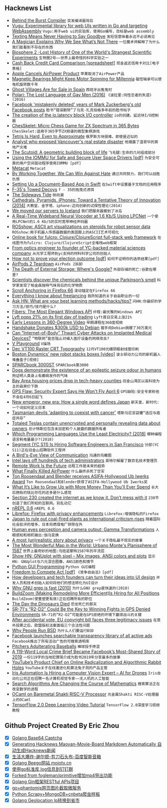 ## Hacknews List


- [Behind the Burst Compiler](https://xoofx.com/blog/2019/03/28/behind-the-burst-compiler/)  `突发编译器背后`
- [Vugu: Experimental library for web UIs written in Go and targeting WebAssembly](https://github.com/vugu/vugu)  `Vugu:用于web ui的实验库，使用Go编写，目标是web assembly`
- [Texting Means Never Having to Say Goodbye](https://slate.com/technology/2019/03/texting-slack-internet-conversation-goodbye.html)  `发短信意味着永远不必说再见`
- [A Magician Explains Why We See What’s Not There](http://nautil.us/issue/70/variables/a-magician-explains-why-we-see-whats-not-there)  `一位魔术师解释了为什么我们能看到不存在的东西`
- [Biosphere 2 -Lost History of One of the World&#39;s Strangest Scientific Experiments](https://www.nytimes.com/2019/03/29/sunday-review/biosphere-2-climate-change.html)  `生物圈2号——世界上最奇怪的科学实验之一`
- [Cash Back Credit Card Comparison [spreadsheet]](https://docs.google.com/spreadsheets/d/1RcvcjAxSBvbZFrEEZiRZv5Wr-FuyqXBlyphSTuaOqbk/view#gid=0)  `现金返还信用卡对比[电子表格]`
- [Apple Cancels AirPower Product](https://techcrunch.com/2019/03/29/apple-cancels-airpower-product-citing-inability-to-meet-its-high-standards-for-hardware/)  `苹果取消了AirPower产品`
- [Magnetic Bearings Might Keep Motor Spinning for Millennia](https://hackaday.com/2019/03/25/magnetic-bearings-might-keep-this-motor-spinning-for-millennia/)  `磁性轴承可以使电机旋转数千年`
- [Ghost Villages Are for Sale in Spain](https://www.bloomberg.com/news/articles/2019-03-29/ghost-villages-for-sale-as-spain-fights-rural-desertification)  `西班牙出售鬼村`
- [Polari: The Lost Language of Gay Men (2016)](https://www.lancaster.ac.uk/staff/bakerjp/polari/home.htm)  `《波拉里:同性恋者的失语》(2016)`
- [Facebook &#39;mistakenly deleted&#39; years of Mark Zuckerberg&#39;s old Facebook posts](https://www.businessinsider.com/facebook-old-posts-mark-zuckerberg-disappeared-2019-3)  `脸书“错误删除”了马克·扎克伯格多年前的脸书帖子`
- [The creation of the io.latency block I/O controller](https://lwn.net/Articles/782876/)  `io的创建。延迟块I/O控制器`
- [ChesSkelet: Micro Chess Game for ZX Spectrum in 365 Bytes](http://chesskelet.x10host.com/)  `ChesSkelet:适用于365字节ZX频谱的微型象棋游戏`
- [Tetris Is Hard, Even to Approximate](https://arxiv.org/abs/cs/0210020)  `俄罗斯方块很难，即使是近似的`
- [Analyst who exposed Vancouver&#39;s real estate disaster](https://www.macleans.ca/economy/realestateeconomy/andy-yan-the-analyst-who-exposed-vancouvers-real-estate-disaster/)  `他揭露了温哥华的房地产灾难`
- [The Scutoid: A geometric building block of life](http://chalkdustmagazine.com/blog/the-scutoid-a-geometric-building-block-of-life/)  `飞毛腿:生命的几何组成部分`
- [Using the IOMMU for Safe and Secure User Space Drivers [pdf]](https://www.net.in.tum.de/fileadmin/bibtex/publications/theses/2019-ixy-iommu.pdf)  `为安全可靠的用户空间驱动程序使用IOMMU [pdf]`
- [Metacat](http://science.slc.edu/~jmarshall/metacat/)  `Metacat`
- [By Working Together, We Can Win Against Hate](https://instagram-press.com/blog/2019/03/29/by-working-together-we-can-win-against-hate/)  `通过共同努力，我们可以战胜仇恨`
- [Setting Up a Document-Based App in Swift](https://talk.objc.io/episodes/S01E145-setting-up-a-document-based-app)  `在Swift中设置基于文档的应用程序`
- [F-35&#39;s Towed Decoys](https://www.thedrive.com/the-war-zone/27185/f-35s-most-sinister-capability-are-towed-decoys-that-unreel-from-inside-its-stealthy-skin)  `f - 35的拖曳式诱饵`
- [The Sideways Tide](https://www.solipsys.co.uk/new/TheSidewaysTide.html)  `侧向潮`
- [Cathedrals, Pyramids, iPhones: Toward a Tentative Theory of Innovation (2014)](https://thefrailestthing.com/2014/09/26/cathedrals-pyramids-or-iphones-toward-a-very-tentative-theory-of-technological-innovation/)  `大教堂、金字塔、iphone:迈向创新的试探性理论(2014)`
- [We moved our servers to Iceland](https://blog.simpleanalytics.io/why-we-moved-our-servers-to-iceland)  `我们把服务器搬到了冰岛`
- [A Real-Time Wideband Neural Vocoder at 1.6 Kb/S Using LPCNet](https://people.xiph.org/~jm/demo/lpcnet_codec/)  `一个使用LPCNet的1.6 Kb/S的实时宽带神经声码器`
- [ROSshow: ASCII art visualizations on steroids for robot sensor data](https://www.github.com/dheera/rosshow)  `ROSshow:用于机器人传感器数据的类固醇上的ASCII艺术可视化`
- [Online book for fulcro: Clojure/ClojureScript full-stack web framework](http://book.fulcrologic.com/)  `在线图书为fulcro: Clojure/ClojureScript全堆栈web框架`
- [From optics engineer to founder of YC-backed material sciences company](https://elpha.com/posts/elc4128p/backed-by-the-department-of-energy-and-y-combinator-i-m-dr-whitney-gaynor-ceo-and-co-founder-of-sinovita-technologies-ama)  `从光学工程师到yc支持的材料科学公司的创始人`
- [How not to prove your election outcome [pdf]](https://people.eng.unimelb.edu.au/vjteague/HowNotToProveElectionOutcome.pdf)  `如何不证明你的选举结果[pdf]`
- [AirPods 2 Teardown](https://www.ifixit.com/Teardown/AirPods&#43;2&#43;Teardown/121471)  `AirPods 2拆卸`
- [The Death of External Storage: Where&#39;s Google?](https://commonsware.com/blog/2019/03/29/death-external-storage-where-google.html)  `外部存储的死亡:谷歌在哪里?`
- [Scientists discover the chemicals behind the unique Parkinson’s smell](https://www.economist.com/science-and-technology/2019/03/30/scientists-discover-the-chemicals-behind-the-unique-parkinsons-smell)  `科学家发现了帕金森独特气味背后的化学物质`
- [Scroll Anchoring in Firefox 66](https://hacks.mozilla.org/2019/03/scroll-anchoring-in-firefox-66/)  `滚动锚定在Firefox 66`
- [Everything I know about freelancing](https://andyadams.org/everything-i-know-about-freelancing/)  `我所知道的关于自由职业的一切`
- [Ask HN: What are your best learning methods/hacks/tips?](item?id=19521129)  `问HN:你最好的学习方法/技巧/技巧是什么?`
- [Fibers: The Most Elegant Windows API](https://nullprogram.com/blog/2019/03/28/)  `纤程:最优雅的Windows API`
- [Lyft pops 21% on its first day of trading](https://techcrunch.com/2019/03/29/lyft-nasdaq/)  `Lyft首日交易上涨21%`
- [Early Lessons in 360-Degree Video](https://www.documentarysite.com/2019/03/11-early-lessons-in-360-degree-video/)  `早期课程在360度视频`
- [Handshake Donates $300k USD to Debian](https://www.debian.org/News/2019/20190329)  `握手向Debian捐赠了30万美元`
- [Can “Internet-of-Body” Thwart Cyber Attacks on Implanted Medical Devices?](https://spectrum.ieee.org/the-human-os/biomedical/devices/thwart-cyber-attacks-on-implanted-medical-devices)  `“物联网”能否阻止对植入医疗设备的网络攻击?`
- [V Playground](https://vlang.io/play)  `V操场`
- [Dec VT100 Raster CRT Typography](https://www.masswerk.at/nowgobang/2019/dec-crt-typography)  `12月VT100光栅阴极射线管印刷`
- [Boston Dynamics’ new robot stacks boxes [video]](https://www.youtube.com/watch?v=5iV_hB08Uns)  `波士顿动力公司的新机器人堆叠盒子[视频]`
- [SPARCbook 3000ST](http://triosdevelopers.com/jason.eckert/blog/Entries/2019/3/14_SPARCbook_3000ST_-_The_coolest_90s_laptop.html)  `SPARCbook第3000`
- [Dogs demonstrate the existence of an epileptic seizure odour in humans](https://www.nature.com/articles/s41598-019-40721-4)  `狗证明人类身上有癫痫发作的气味`
- [Bay Area housing prices drop in tech-heavy counties](https://www.mercurynews.com/2019/03/28/bay-area-home-sales-dip-as-prices-continue-to-rise/)  `旧金山湾区以高科技为主的县房价下跌`
- [GPS Flaw: Security Expert Says He Won&#39;t Fly April 6](https://www.tomsguide.com/us/gps-mini-y2k-rsa2019,news-29583.html)  `GPS缺陷:安全专家称他不会在4月6日起飞`
- [New emperor, new era: How a single word defines Japan](https://www.bbc.co.uk/news/world-asia-47729398)  `新天皇，新时代:一个词如何定义日本`
- [Tasmanian devils &#39;adapting to coexist with cancer&#39;](https://www.bbc.com/news/science-environment-47659640)  `塔斯马尼亚袋獾“适应与癌症共存”`
- [Totaled Teslas contain unencrypted and personally revealing data about owners](https://www.cnbc.com/2019/03/29/tesla-model-3-keeps-data-like-crash-videos-location-phone-contacts.html)  `总计特斯拉包含未加密和个人披露的数据所有者`
- [Which Programming Languages Use the Least Electricity? (2018)](https://thenewstack.io/which-programming-languages-use-the-least-electricity)  `哪种编程语言耗电量最少?(2018)`
- [Segment (YC S11) Is Hiring Software Engineers in San Francisco](https://grnh.se/359eaa851)  `分部(YC S11)正在旧金山招聘软件工程师`
- [A Bird&#39;s-Eye View of Communication](https://blogs.scientificamerican.com/observations/a-birds-eye-view-of-communication/)  `沟通的鸟瞰图`
- [Intel lays off hundreds of tech administrators](https://www.oregonlive.com/silicon-forest/2019/03/intel-lays-off-hundreds-of-tech-administrators.html)  `英特尔解雇了数百名技术管理员`
- [Remote Work Is the Future](https://angel.co/blog/why-naval-ravikant-thinks-remote-work-is-the-future)  `远程工作是未来的趋势`
- [What Finally Killed AirPower](https://ifixit.org/blog/14883/what-finally-killed-airpower/)  `什么最终杀死了空军`
- [Ton Roosendaal and Blender receives ASIFA-Hollywood Ub Iwerks Award](https://www.blender.org/news/ton-roosendaal-and-blender-to-receive-asifa-hollywood-ub-iwerks-award/)  `Ton Roosendaal和Blender获得了ASIFA-Hollywood Ub Iwerks奖`
- [What It’s Like to Grow Up with More Money Than You’ll Ever Spend](https://www.thecut.com/2019/03/abigail-disney-has-more-money-than-shell-ever-spend.html)  `长大后拥有的钱比你花的还多是什么感觉`
- [Section 230 created the internet as we know it. Don’t mess with it](https://www.latimes.com/opinion/op-ed/la-oe-kosseff-section-230-internet-20190329-story.html)  `230节创造了我们所知的互联网。别乱动它`
- [nREPL 0.6](https://metaredux.com/posts/2019/03/29/nrepl-0-6.html)  `nREPL 0.6`
- [Librefox: Firefox with privacy enhancements](https://github.com/intika/Librefox)  `Librefox:增强隐私的Firefox`
- [Japan to rule out coal-fired plants as international criticism rises](http://www.asahi.com/ajw/articles/AJ201903280066.html)  `随着国际社会批评的增多，日本将燃煤电厂排除在外`
- [Human eyes perception and camera output: Gamma Transformations](https://theailearner.com/2019/01/26/power-law-gamma-transformations/)  `人眼感知和相机输出:伽马变换`
- [A most (un)realistic story about privacy](https://areknawo.com/the-most-unrealistic-story-about-privacy/)  `一个关于隐私最不现实的故事`
- [The Most Wonderful Map in the World: Urbano Monte&#39;s Planisphere of 1587](https://resobscura.blogspot.com/2019/03/the-most-wonderful-map-in-world.html)  `世界上最奇妙的地图:乌班诺蒙特1587年的平流层`
- [Show HN: GNUplot with sixel – Mix images, ANSI colors and plots](https://github.com/csdvrx/sixel-gnuplot)  `显示HN: GNUplot与六元混合图像，ANSI颜色和情节`
- [Python GUI Programming](http://dev.geekwall.in/10301ac047)  `Python GUI编程`
- [Freedom to Compete Act [pdf]](https://www.rubio.senate.gov/public/_cache/files/7563e7ae-ca85-423b-b3e8-b44ce3b4eb54/1DC3C59DB28D9D2D273ACEB3087742E4.the-freedom-to-compete-act.pdf)  `《竞争自由法》[pdf]`
- [How developers and tech founders can turn their ideas into UI design](https://www.simonmccade.com/blog/how-developers-and-tech-founders-can-turn-their-ideas-into-ui-design)  `开发人员和技术创始人如何将他们的想法转化为UI设计`
- [Why GNU grep is fast (2010)](https://lists.freebsd.org/pipermail/freebsd-current/2010-August/019310.html)  `为什么GNU grep是快速的(2010)`
- [BuildZoom (Making Remodeling More Efficient)Is Hiring for All Positions](https://jobs.lever.co/buildzoom)  `BuildZoom(使重塑更有效)正在招聘所有的职位`
- [The Day the Dinosaurs Died](https://www.newyorker.com/magazine/2019/04/08/the-day-the-dinosaurs-died)  `恐龙死亡的那天`
- [SR-71&#39;s “R2-D2” Could Be the Key to Winning Fights in GPS Denied Environments](https://www.thedrive.com/the-war-zone/17207/sr-71s-r2-d2-could-be-the-key-to-winning-future-fights-in-gps-denied-environments)  `SR-71的“R2-D2”可能是在GPS拒绝的环境下赢得战斗的关键`
- [After accidental vote, EU copyright bill faces three legitimacy issues](http://www.fosspatents.com/2019/03/after-yesterdays-accidental-vote-eu.html)  `在意外投票之后，欧盟版权法案面临三个合法性问题`
- [Why People Run BSD](https://runbsd.info/)  `为什么人们要运行BSD`
- [Facebook launches searchable transparency library of all active ads](https://www.facebook.com/ads/library/?active_status=all&amp;ad_type=political_and_issue_ads&amp;country=US)  `Facebook推出了所有活动广告的可搜索透明库`
- [Pitchers Adulterating Baseballs](https://www.nytimes.com/2019/03/29/sports/baseball/pitching.html)  `棒球投手搀混`
- [A 119-Word Local Crime Brief Became Facebook’s Most-Shared Story of 2019](https://slate.com/technology/2019/03/facebook-most-viral-story-texas-child-predator.html)  `一份119字的当地犯罪简介成为脸书2019年分享最多的故事`
- [YouTube’s Product Chief on Online Radicalization and Algorithmic Rabbit Holes](https://www.nytimes.com/2019/03/29/technology/youtube-online-extremism.html)  `YouTube关于在线激进化和算法兔子洞的产品主管`
- [Iris Automation Is Hiring a Computer Vision Expert – AI for Drones](http://www.irisonboard.com/careers/)  `Iris自动化公司正在招聘一名计算机视觉专家——无人机的人工智能`
- [Search Algorithms Are Changing the Course of Mathematics](http://nautil.us/issue/70/variables/how-search-algorithms-are-changing-the-course-of-mathematics)  `搜索算法正在改变数学的进程`
- [OCaml on Baremetal Shakti RISC-V Processor](http://kcsrk.info/ocaml/riscv/shakti/2019/03/29/1400-ocaml-baremetal-shakti/)  `光金属Shakti RISC-V处理器上的OCaml`
- [TensorFlow 2.0 Deep Learning Video Tutorial](https://getbuzz.io/c/deep-learning-with-tensorflow-20/stories/Welcome-video-Introduction-to-Tensorflow-20-7000645160)  `TensorFlow 2.0深度学习视频教程`

## Github Project Created By Eric Zhou

- [x] [Golang Base64 Captcha](https://github.com/mojocn/base64Captcha)
- [x] [Generating Hacknews Maoyan-Movie-Board Markdown Automatically 自动生成Hacknews新闻](https://github.com/dejavuzhou/md-genie)
- [x] [生活大爆炸-谢尔顿-剪刀石头布-百度智能音箱](https://github.com/mojocn/dueros-bang-game)
- [x] [Golang Beego网站 mojotv.cn](https://github.com/mojocn/www.mojotv.cn)
- [x] [使用go标准库,log信息到钉钉群](https://github.com/mojocn/dooger)
- [x] [Forked from fogleman/primitive增加mp4导出功能](https://github.com/mojocn/primitive)
- [x] [Golang Gin框架RESTful APIs项目](https://github.com/JJJJJJJerk/ezier-golang-web-api-framework)
- [x] [go+phantomjs网页图片截取微服务](https://github.com/mojocn/screen_shot)
- [x] [Python Scrapy+MongoDB+cnbeta爬虫样板](https://github.com/mojocn/scrapy_mongodb_boilerplate_cnbeta)
- [x] [Golang Geolocation Ip转换到省市](https://github.com/mojocn/ip2location)